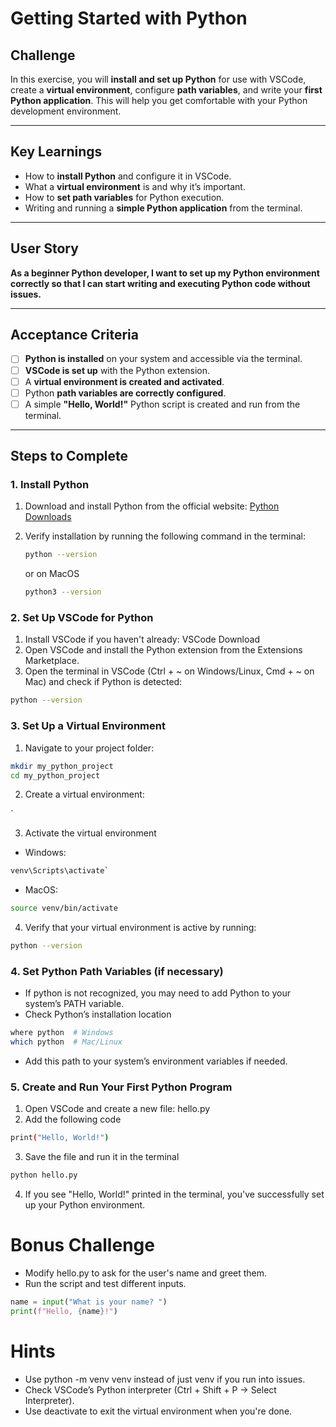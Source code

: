 # Getting Started with Python

## Challenge

In this exercise, you will **install and set up Python** for use with VSCode, create a **virtual environment**, configure **path variables**, and write your **first Python application**. This will help you get comfortable with your Python development environment.

---

## Key Learnings

- How to **install Python** and configure it in VSCode.
- What a **virtual environment** is and why it’s important.
- How to **set path variables** for Python execution.
- Writing and running a **simple Python application** from the terminal.

---

## User Story

**As a beginner Python developer, I want to set up my Python environment correctly so that I can start writing and executing Python code without issues.**

---

## Acceptance Criteria

- [ ] **Python is installed** on your system and accessible via the terminal.
- [ ] **VSCode is set up** with the Python extension.
- [ ] A **virtual environment is created and activated**.
- [ ] Python **path variables are correctly configured**.
- [ ] A simple **"Hello, World!"** Python script is created and run from the terminal.

---

## Steps to Complete

### 1. Install Python

1. Download and install Python from the official website: [Python Downloads](https://www.python.org/downloads/)
2. Verify installation by running the following command in the terminal:

   ```sh
   python --version
   ```

   or on MacOS

   ```sh
   python3 --version
   ```

### 2. Set Up VSCode for Python

1. Install VSCode if you haven't already: VSCode Download
2. Open VSCode and install the Python extension from the Extensions Marketplace.
3. Open the terminal in VSCode (Ctrl + ~ on Windows/Linux, Cmd + ~ on Mac) and check if Python is detected:

```sh
python --version
```

### 3. Set Up a Virtual Environment

1. Navigate to your project folder:

```sh
mkdir my_python_project
cd my_python_project
```

2. Create a virtual environment:

`

3. Activate the virtual environment

- Windows:

```sh
venv\Scripts\activate`
```

- MacOS:

```sh
source venv/bin/activate
```

4. Verify that your virtual environment is active by running:

```sh
python --version
```

### 4. Set Python Path Variables (if necessary)

- If python is not recognized, you may need to add Python to your system’s PATH variable.
- Check Python’s installation location

```sh
where python  # Windows
which python  # Mac/Linux
```

- Add this path to your system’s environment variables if needed.

### 5. Create and Run Your First Python Program

1. Open VSCode and create a new file: hello.py
2. Add the following code

```sh
print("Hello, World!")
```

3. Save the file and run it in the terminal

```sh
python hello.py
```

4. If you see "Hello, World!" printed in the terminal, you've successfully set up your Python environment.

# Bonus Challenge

- Modify hello.py to ask for the user's name and greet them.
- Run the script and test different inputs.

```python
name = input("What is your name? ")
print(f"Hello, {name}!")
```

# Hints

- Use python -m venv venv instead of just venv if you run into issues.
- Check VSCode’s Python interpreter (Ctrl + Shift + P → Select Interpreter).
- Use deactivate to exit the virtual environment when you're done.
